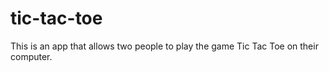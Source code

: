 # tic-tac-toe
This is an app that allows two people to play the game Tic Tac Toe on their computer.
